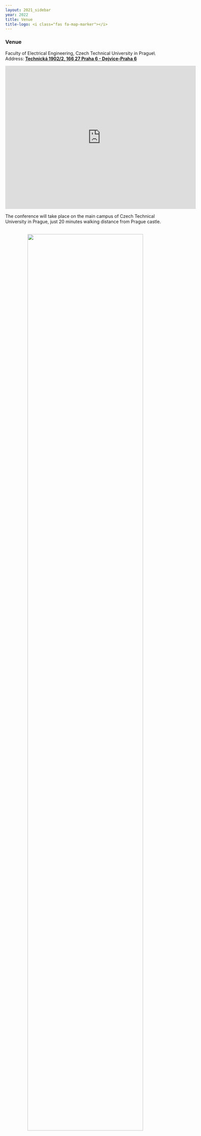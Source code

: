 ```yaml
---
layout: 2021_sidebar
year: 2022
title: Venue
title-logo: <i class="fas fa-map-marker"></i> 
---
```


<h3 class="centre">Venue</h3>

Faculty of Electrical Engineering, Czech Technical University in Prague\\
Address: [**Technická 1902/2, 166 27 Praha 6 - Dejvice-Praha 6**](https://goo.gl/maps/QvzoV48qoRgSYfJd6)

<div class="col-md-12 assia" style="text-align: center">
<iframe
src="https://www.google.com/maps/embed?pb=!1m14!1m8!1m3!1d20477.508951659278!2d14.394828!3d50.0921165!3m2!1i1024!2i768!4f13.1!3m3!1m2!1s0x470b953b18badba7%3A0xff08f7e48420083f!2sFaculty%20of%20Electrical%20Engineering%2C%20Czech%20Technical%20University%20in%20Prague!5e0!3m2!1sen!2sfr!4v1657615781799!5m2!1sen!2sfr"
width="600" height="450" style="border:0;" allowfullscreen="" loading="lazy"
referrerpolicy="no-referrer-when-downgrade"></iframe>
</div>

The conference will take place on the main campus of Czech Technical University
in Prague, just 20 minutes walking distance from Prague castle.

<!--Technická 2\\
160 00 Praha 6 - Dejvice\\
Prague, Czechia-->

<br>

<div class="col-md-12 assia" style="text-align: center">
<img src="{{site.url}}/img/2022/FEL.jpg" style="width:85%;text-align:center;"/>
</div>

<br>
<br>

<h3 class="centre">Venue Plan</h3>

<div class="col-md-12 assia" style="text-align: center">
<img src="{{site.url}}/img/2022/campus_plan/conf_site.png" style="width:85%;text-align:center;"/>
<img src="{{site.url}}/img/2022/campus_plan/campus_cvut.png" style="width:85%;text-align:center;"/>
</div>

<br>
<br>

<h3 class="centre">Poster map</h3>

<div class="col-md-12 assia" style="text-align: center">
<img src="{{site.url}}/img/2022/campus_plan/3DV_floorplan.png" style="width:85%;text-align:center;"/>
</div>
